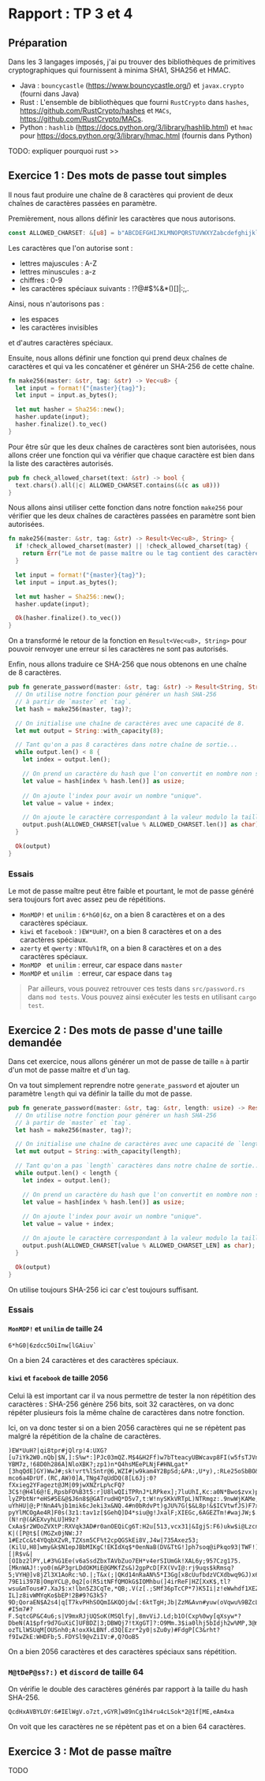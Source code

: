 # Rapport : TP 3 et 4

## Préparation

Dans les 3 langages imposés, j'ai pu trouver des bibliothèques de primitives cryptographiques qui fournissent à minima SHA1, SHA256 et HMAC.

- Java : `bouncycastle` (<https://www.bouncycastle.org/>) et `javax.crypto` (fourni dans Java)
- Rust : L'ensemble de bibliothèques que fourni `RustCrypto` dans `hashes`, <https://github.com/RustCrypto/hashes> et `MACs`, <https://github.com/RustCrypto/MACs>.
- Python : `hashlib` (<https://docs.python.org/3/library/hashlib.html>) et `hmac` pour <https://docs.python.org/3/library/hmac.html> (fournis dans Python)

TODO: expliquer pourquoi rust >>

## Exercice 1 : Des mots de passe tout simples

Il nous faut produire une chaîne de 8 caractères qui provient de deux chaînes de caractères passées en paramètre.

Premièrement, nous allons définir les caractères que nous autorisons.

```rust
const ALLOWED_CHARSET: &[u8] = b"ABCDEFGHIJKLMNOPQRSTUVWXYZabcdefghijklmnopqrstuvwxyz0123456789!?@#$%&*()[]|:;,.";
```

Les caractères que l'on autorise sont :
- lettres majuscules : A-Z
- lettres minuscules : a-z
- chiffres : 0-9
- les caractères spéciaux suivants : !?@#$%&*()[]|:;,.

Ainsi, nous n'autorisons pas :
- les espaces
- les caractères invisibles

et d'autres caractères spéciaux.

Ensuite, nous allons définir une fonction qui prend deux chaînes de caractères et qui va les concaténer et générer un SHA-256 de cette chaîne.

```rust
fn make256(master: &str, tag: &str) -> Vec<u8> {
  let input = format!("{master}{tag}");
  let input = input.as_bytes();

  let mut hasher = Sha256::new();
  hasher.update(input);
  hasher.finalize().to_vec()
}
```

Pour être sûr que les deux chaînes de caractères sont bien autorisées, nous allons créer une fonction qui va vérifier que chaque caractère est bien dans la liste des caractères autorisés.

```rust
pub fn check_allowed_charset(text: &str) -> bool {
  text.chars().all(|c| ALLOWED_CHARSET.contains(&(c as u8)))
}
```

Nous allons ainsi utiliser cette fonction dans notre fonction `make256` pour vérifier que les deux chaînes de caractères passées en paramètre sont bien autorisées.

```rust
fn make256(master: &str, tag: &str) -> Result<Vec<u8>, String> {
  if !check_allowed_charset(master) || !check_allowed_charset(tag) {
    return Err("Le mot de passe maître ou le tag contient des caractères non autorisés".into());
  }

  let input = format!("{master}{tag}");
  let input = input.as_bytes();

  let mut hasher = Sha256::new();
  hasher.update(input);

  Ok(hasher.finalize().to_vec())
}
```

On a transformé le retour de la fonction en `Result<Vec<u8>, String>` pour pouvoir renvoyer une erreur si les caractères ne sont pas autorisés.

Enfin, nous allons traduire ce SHA-256 que nous obtenons en une chaîne de 8 caractères.

```rust
pub fn generate_password(master: &str, tag: &str) -> Result<String, String> {
  // On utilise notre fonction pour générer un hash SHA-256
  // à partir de `master` et `tag`.
  let hash = make256(master, tag)?;

  // On initialise une chaîne de caractères avec une capacité de 8.
  let mut output = String::with_capacity(8);

  // Tant qu'on a pas 8 caractères dans notre chaîne de sortie...
  while output.len() < 8 {
    let index = output.len();

    // On prend un caractère du hash que l'on convertit en nombre non signé.
    let value = hash[index % hash.len()] as usize;
    
    // On ajoute l'index pour avoir un nombre "unique".
    let value = value + index;

    // On ajoute le caractère correspondant à la valeur modulo la taille du charset.
    output.push(ALLOWED_CHARSET[value % ALLOWED_CHARSET.len()] as char);
  }

  Ok(output)
}
```

### Essais

Le mot de passe maître peut être faible et pourtant, le mot de passe généré sera toujours fort avec assez peu de répétitions.

- `MonMDP!` et `unilim` : `6*hG0|6z`, on a bien 8 caractères et on a des caractères spéciaux.
- `kiwi` et `facebook` : `)EW*UuH?`, on a bien 8 caractères et on a des caractères spéciaux.
- `azerty` et `qwerty` : `NTQu%1fR`, on a bien 8 caractères et on a des caractères spéciaux.
- `MonMDP ` et `unilim` : erreur, car espace dans `master`
- `MonMDP` et `unilim ` : erreur, car espace dans `tag`

> Par ailleurs, vous pouvez retrouver ces tests dans `src/password.rs` dans `mod tests`.
> Vous pouvez ainsi exécuter les tests en utilisant `cargo test`.

## Exercice 2 : Des mots de passe d'une taille demandée

Dans cet exercice, nous allons générer un mot de passe de taille `n` à partir d'un mot de passe maître et d'un tag.

On va tout simplement reprendre notre `generate_password` et ajouter un paramètre `length` qui va définir la taille du mot de passe.

```rust
pub fn generate_password(master: &str, tag: &str, length: usize) -> Result<String, String> {
  // On utilise notre fonction pour générer un hash SHA-256
  // à partir de `master` et `tag`.
  let hash = make256(master, tag)?;

  // On initialise une chaîne de caractères avec une capacité de `length`.
  let mut output = String::with_capacity(length);

  // Tant qu'on a pas `length` caractères dans notre chaîne de sortie...
  while output.len() < length {
    let index = output.len();

    // On prend un caractère du hash que l'on convertit en nombre non signé.
    let value = hash[index % hash.len()] as usize;
    
    // On ajoute l'index pour avoir un nombre "unique".
    let value = value + index;

    // On ajoute le caractère correspondant à la valeur modulo la taille du charset.
    output.push(ALLOWED_CHARSET[value % ALLOWED_CHARSET_LEN] as char);
  }

  Ok(output)
}
```

On utilise toujours SHA-256 ici car c'est toujours suffisant.

### Essais

#### `MonMDP!` et `unilim` de taille 24

```
6*hG0|6zdcc5OiInw[lGAiuv`
```

On a bien 24 caractères et des caractères spéciaux.

#### `kiwi` et `facebook` de taille 2056

Celui là est important car il va nous permettre de tester la non répétition des caractères : SHA-256 génère 256 bits, soit 32 caractères, on va donc répéter plusieurs fois la même chaîne de caractères dans notre fonction.

Ici, on va donc tester si on a bien 2056 caractères qui ne se répètent pas malgré la répétition de la chaîne de caractères.

```
)EW*UuH?|qi8tpr#jQlrp!4:UXG?[u7iYk2W0.nQb|$N,]:S%w*:]PJc03mQZ.M$4&H2Ff)w7bTteacyUBWcavp8FI(w5fsTJVnHl?YBM7z,!68D0h286A]NloXBK?;zp1)n*Q4hsMEePLNjF#HNLgat*[3hqQdE]GY)WwJ#;sk!vrt%lSntr@6,WZI#|w9kam4Y2BpSd;&PA:,U*y),:RLe25oSbBO&6(J4Hh]y9dVvgce0WDYecxr!HK[y7huVLXpJn#aDO91A@8!F2j4!8C:PnqZDM#.1r3]p)S6juOGgRNPlH%JPNicv)|5jsSfG:Ia]YyL%.um@xtv*nUpvt$8AYbK%;y?mco6a4DrUf.(RC,AW)0]A,TNg47qUdDQ(8[L6Jj:0?fXxieg2YFagezt@JM|09jwXNZrLp%cFQ?3C$!@H4l6@!E,RpsbFO%B3t5:r]U8lwQIiTPRnJ*LRPkex];7luUhI,Kc:a0N*Bwo$zvx)pWrxv&!CadM*.0#oeq8c6FtWhB[TEACY]2:CAVPi69sWfFS[!|N8Ll,2#hZzkgi4aHcig1v$LO;2?lyZPbtNr*eHS#5E&@$J6n8$@GATrudHQ*D5v7,t:W!nySKkVRTpL)NTRmgz:.9nwWjKAMe,c2P)Dyq&1xz]rYtzx(@EcfO)B2%qgs!e8HvYjD|VGCEa:4,ECXRk8?uYhHU|@;P!NnA4%jb1mik6cJeki3x&NQ.4#n0bRdvPt)gJU%7G($&L8p!&$ICVtwfJS)F7x9Av,Y@p0UMmXTVrN]PVToi1,B?pyYlMCOgAe4R]F0s(3z1:tav1z[$GehQ]D4*siu@g!JxalF;XIEGc,6AGEZTm!#wajJW;$.R@PpC6*ld3okm8eLgmk5z(PSB6%p2dTfxRv]iLW*9I[&(N!r@(&KEXvyhLU]H9z?CxAa$r2WOoZVXtP:RXVqk3AD#r0anOEQiCg6T:H2u[513,vcx31|&IgjS:F6)ukw$i@LzcnH.ZKGIeA8CIGbVo@%yclLY.&BT$RrE8)nf5qmo!gNiom71[RUD8*r4fVhzTx:kNY)?K|([P@t$[(MGZx0jNW:J?1#EzCc&t4YQqbXZvR,TZXsm5CF%t2cpQGSkEi8V,J4w|735Axez53;(KilU,H8]wmy&k$N1epJBbMIKgC!EKIdXq$*0enNaB(DV&TtG!]ph7soq@iPkqo93|TWF!)t6hXj1Vz,mPa]#M;[|R$v&|[OIbz2lPY,L#3%G1Ee(v6aSsdZbxTAVbZuo7EH*v4erSIUmGk!XAL6y;957Czg175.[MknWAJ!:yo0(m&P3grLDdOKMiE@GMKfZs&)2gpPcD[FX(VvI@:rj9uqs$kRmsq?5;VYH@]v8jZl3X1AoRc:%O.|;T&x(;|QKd14nRaAN%5*I3Gg[x8cUufbdzVCXdbwq9GJ)x6gtUKWoIm@ZCN80.?79E1i397B|OmpYCL@,0q2[o(R5itNFfQMOkG$IOMhbu(]4irReF|HZ[XxK$,tl?wsu&mTous#7.XaJ$:x!lbn5Z3CqTe,*QB;.V(z[.;SMf36pTcCP*7)K5Ii|z!eWwhdf1XEZfdys?IL]z8ivWMYqKo$bEP!2B#9?G3k5?9D;QoraEN$A2s4|q[T7kvPHhSOQmI&KQOjdw[:6ktTgH;Jb|ZzM&Avn#yuw(oVqwu%9BZcL&,z@ndp7b5EsVgA)SD.BX[1|B.UOh58rVeER)9]M7Kk;1@gYyjfh3ZGbhf0u#KN:1!kxYOasMq&dGR@4D%?#I5m7#?F.SqtcGP&C4u6;s|V9mxRJjUQSoK(MSQlfy|,8mvViJ.Ld;b1O(Cxp%0wy[qXsyw*?DbeN(A1$pfr9d7GuXiC]UFBDZ|3;DBWQj7!tXgGT]?:O9Mm.3$ia0lhj5bIdjh2w%MP,3@mzaQcuOs(fIT$6F*#%K7o9%#HBUsveIR(E6w8.u;X?ozTLlWSUqM[OUSnh0;A!oxXkLBNf.d3Q[Ezr*2y0|sZu0y)#FdgP[C3&rht?f9IwZkE:WHDFb;5.FDYSl9@vZiIV:#,Q?OoB5
```

On a bien 2056 caractères et des caractères spéciaux sans répétition.

### `M@tDeP@ss?:)` et `discord` de taille 64

On vérifie le double des caractères générés par rapport à la taille du hash SHA-256.

```
QcdHxAVBYLOY:6#IElWgV.o7zt,vGYR]w89nCg1h4ru4cLSok*2@1f[ME,eAm4xa
```

On voit que les caractères ne se répètent pas et on a bien 64 caractères.

## Exercice 3 : Mot de passe maître

TODO
